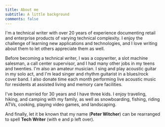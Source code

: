 ```yaml
---
title: About me
subtitle: A little background
comments: false
---
```


I'm a technical writer with over 20 years of experience documenting retail and enterprise products of varying technical complexity. I enjoy the challenge of learning new applications and technologies, and I love writing about them to let others appreciate them as well.

Before becoming a technical writer, I was a copywriter, a slot machine salesman, a call center supervisor, and I had many other jobs in my teens and twenties. I'm also an amateur musician. I sing and play acoustic guitar in my solo act, and I'm lead singer and rhythm guitarist in a blues/rock cover band. I also donate  time each month performing live acoustic music for residents at assisted living and memory care facilities.

I've been married for 30 years and I have three kids. I enjoy traveling, hiking, and camping with my family, as well as snowboarding, fishing, riding ATVs, cooking, playing video games, and landscaping.

And finally, let it be known that my name (**Peter Witcher**) can be rearranged to spell **Tech Writer**  (with e and p left over).
